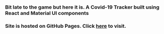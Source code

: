 ### Bit late to the game but here it is. A Covid-19 Tracker built using React and Material UI components

### Site is hosted on GitHub Pages. Click [here](https://kaiszenofficial.github.io/covid-tracker/) to visit.